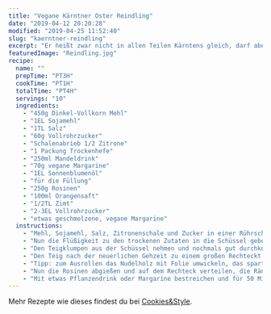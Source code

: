 ```yaml
---
title: "Vegane Kärntner Oster Reindling"
date: "2019-04-12 20:20:28"
modified: "2019-04-25 11:52:40"
slug: "kaerntner-reindling"
excerpt: "Er heißt zwar nicht in allen Teilen Kärntens gleich, darf aber bei keiner Osterjause fehlen - der Kärntner Reindling. Ein süßes Hefegebäck, das saftig gefüllt ist. Einfach lecker! "
featuredImage: "Reindling.jpg"
recipe:
  name: ""
  prepTime: "PT3H"
  cookTime: "PT1H"
  totalTime: "PT4H"
  servings: "10"
  ingredients:
    - "450g Dinkel-Vollkorn Mehl"
    - "1EL Sojamehl"
    - "1TL Salz"
    - "60g Vollrohrzucker"
    - "Schalenabrieb 1/2 Zitrone"
    - "1 Packung Trockenhefe"
    - "250ml Mandeldrink"
    - "70g vegane Margarine"
    - "1EL Sonnenblumenöl"
    - "für die Füllung"
    - "250g Rosinen"
    - "100ml Orangensaft"
    - "1/2TL Zimt"
    - "2-3EL Vollrohrzucker"
    - "etwas geschmolzene, vegane Margarine"
  instructions:
    - "Mehl, Sojamehl, Salz, Zitronenschale und Zucker in einer Rührschüssel miteinander vermischen. In einem kleinen Topf die Pflanzenmilch erwärmen und die vegane Margarine darin schmelzen und das Öl zugeben. Das Gemisch sollte lauwarm sein (damit ihr die Hefe nicht \"tötet\"), bevor nun die Packung Trockenhefe eingerührt wird. So lange verrühren, bis sie komplett aufgelöst ist."
    - "Nun die Flüßigkeit zu den trockenen Zutaten in die Schüssel geben und zuerst mit einem Löffel oder Teigschaber unterheben. Danach mit den Knethaken des Mixers zu einer glatten Teigkugel verarbeiten. Abgedeckt für 60 Minuten an einem warmen Ort gehen lassen."
    - "Den Teigklumpen aus der Schüssel nehmen und nochmals gut durchkneten. Erneut abgedeckt für 20-30 Minuten gehen lassen. In der Zwischenzeit die Rosinen in einer Schüssel mit Zimt und Orangensaft vermischen und 30 Minuten einweichen lassen."
    - "Den Teig nach der neuerlichen Gehzeit zu einem großen Rechteckt ausrollen (etwa 1/2cm dick) und mit etwas geschmolzener Margarine bestreichen."
    - "Tipp: zum Ausrollen das Nudelholz mit Folie umwickeln, das spart die Zunahme von mehr Mehl."
    - "Nun die Rosinen abgießen und auf dem Rechteck verteilen, die Ränder etwa 3 cm breit frei lassen. Über die ganze Fläche Zucker verteilen und an den Rändern noch etwas mehr Zimt streuen. Nun das Ganze zu einer Rolle einrollen und in eine gefettete Gugelhupfform legen."
    - "Mit etwas Pflanzendrink oder Margarine bestreichen und für 50 Minuten bei 160 Grad im vorgeheizten Backofen verstauen."
---
```


Mehr Rezepte wie dieses findest du bei [Cookies&Style](https://cookiesandstyle.at/).